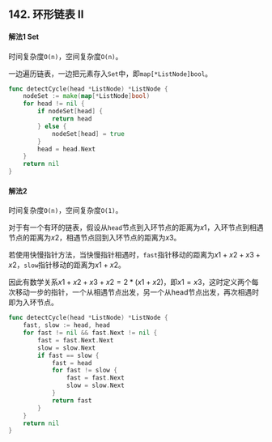 ## 142. 环形链表 II

#### 解法1 Set

时间复杂度`O(n)`，空间复杂度`O(n)`。

一边遍历链表，一边把元素存入`Set`中，即`map[*ListNode]bool`。

```go
func detectCycle(head *ListNode) *ListNode {
	nodeSet := make(map[*ListNode]bool)
	for head != nil {
		if nodeSet[head] {
			return head
		} else {
			nodeSet[head] = true
		}
		head = head.Next
	}
	return nil
}
```

#### 解法2

时间复杂度`O(n)`，空间复杂度`O(1)`。

对于有一个有环的链表，假设从`head`节点到入环节点的距离为$x1$，入环节点到相遇节点的距离为$x2$，相遇节点回到入环节点的距离为$x3$。

若使用快慢指针方法，当快慢指针相遇时，`fast`指针移动的距离为$x1+x2+x3+x2$，`slow`指针移动的距离为$x1+x2$。

因此有数学关系$x1+x2+x3+x2=2*(x1+x2)$，即$x1=x3$，这时定义两个每次移动一步的指针，一个从相遇节点出发，另一个从head节点出发，再次相遇时即为入环节点。

```go
func detectCycle(head *ListNode) *ListNode {
	fast, slow := head, head
	for fast != nil && fast.Next != nil {
		fast = fast.Next.Next
		slow = slow.Next
		if fast == slow {
			fast = head
			for fast != slow {
				fast = fast.Next
				slow = slow.Next
			}
			return fast
		}
	}
	return nil
}
```

